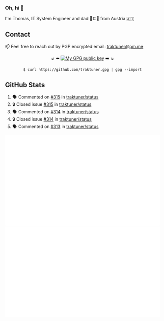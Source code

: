 ### Oh, hi 👋

I'm Thomas, IT System Engineer and dad 👶♊️👶 from Austria 🇦🇹

<!--
**traktuner/traktuner** is a ✨ _special_ ✨ repository because its `README.md` (this file) appears on your GitHub profile.

Here are some ideas to get you started:

- 🔭 I’m currently working on ...
- 🌱 I’m currently learning ...
- 👯 I’m looking to collaborate on ...
- 🤔 I’m looking for help with ...
- 💬 Ask me about ...
- 📫 How to reach me: ...
- 😄 Pronouns: ...
- ⚡ Fun fact: ...
-->

## Contact
📫 Feel free to reach out by PGP encrypted email:
traktuner@pm.me

<div align="center" markdown="1">

↙️ ⬅️ [![My GPG public key](https://img.shields.io/badge/PGP%20public%20key-6D4AFF?style=for-the-badge)](https://github.com/traktuner.gpg) ➡️ ↘️

```shell
$ curl https://github.com/traktuner.gpg | gpg --import
```

</div>

## GitHub Stats
<!--START_SECTION:activity-->
1. 🗣 Commented on [#315](https://github.com/traktuner/status/issues/315#issuecomment-1937454128) in [traktuner/status](https://github.com/traktuner/status)
2. 🔒 Closed issue [#315](https://github.com/traktuner/status/issues/315) in [traktuner/status](https://github.com/traktuner/status)
3. 🗣 Commented on [#314](https://github.com/traktuner/status/issues/314#issuecomment-1937454115) in [traktuner/status](https://github.com/traktuner/status)
4. 🔒 Closed issue [#314](https://github.com/traktuner/status/issues/314) in [traktuner/status](https://github.com/traktuner/status)
5. 🗣 Commented on [#313](https://github.com/traktuner/status/issues/313#issuecomment-1937454103) in [traktuner/status](https://github.com/traktuner/status)
<!--END_SECTION:activity-->

![](https://github.com/traktuner/traktuner/blob/master/generated/overview.svg)
![](https://github.com/traktuner/traktuner/blob/master/generated/languages.svg)
